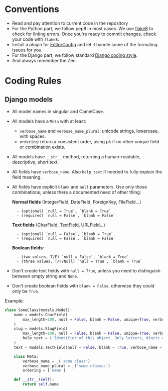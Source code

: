 # Conventions

- Read and pay attention to current code in the repository
- For the Python part, we follow pep8 in most cases. We use [flake8][flake8] to check for linting errors. Once you're ready to commit changes, check your code with `flake8`.
- Install a plugin for [EditorConfig][editorconfig] and let it handle some of the formating issues for you.
- For the Django part, we follow standard [Django coding style][django-coding style].
- And always remember the Zen.

[editorconfig]: http://editorconfig.org/
[flake8]: http://flake8.readthedocs.org/en/latest/
[django-coding style]: https://docs.djangoproject.com/en/1.7/internals/contributing/writing-code/coding-style/


# Coding Rules

## Django models

* All model names in singular and CamelCase.
* All models have a `Meta` with at least:
    - `verbose_name` and `verbose_name_plural`: unicode strings, lowercase, with spaces.
    - `ordering`: return a consistent order, using pk if no other unique field or combination exists.
* All models have `__str__` method, returning a human-readable, descriptive, short text.
* All fields have `verbose_name`. Also `help_text` if needed to fully explain the field meaning.
* All fields have explicit `blank` and `null` parameters. Use only those combinations, unless there a documented need of other thing:

    __Normal fields__ (IntegerField, DateField, ForeignKey, FileField...)

        - (optional) `null = True`, `blank = True`
        - (required) `null = False`, `blank = False`

    __Text fields__ (CharField, TextField, URLField...)

        - (optional) `null = False`, `blank = True`
        - (required) `null = False`, `blank = False`

    __Boolean fields__:

        - (two values, T/F) `null = False`, `blank = True`
        - (three values, T/F/Null) `null = True`, `blank = True`

* Don't create text fields with `null = True`, unless you need to distinguish between empty string and `None`.
* Don't create boolean fields with `blank = False`, otherwise they could only be `True`.

Example:

```python
class SomeClass(models.Model):
    name = models.CharField(
        max_length=100, null = False, blank = False, unique=True, verbose_name = _('name')
    )
    slug = models.SlugField(
        max_length=100, null = False, blank = False, unique=True, verbose_name = _('slug'),
        help_text = ('Identifier of this object. Only letters, digits and underscore "_" allowed.')
    )
    text = models.TextField(null = False, blank = True, verbose_name = _('text'))

    class Meta:
        verbose_name = _('some class')
        verbose_name_plural = _('some classes')
        ordering = ['name']

    def __str__(self):
        return self.name
```
